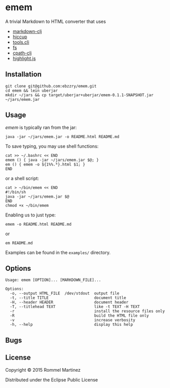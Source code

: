 emem
======================================================================

A trivial Markdown to HTML converter that uses

* [markdown-clj](https://github.com/yogthos/markdown-clj)
* [hiccup](https://github.com/weavejester/hiccup)
* [tools.cli](https://github.com/clojure/tools.cli)
* [fs](https://github.com/raynes/fs/)
* [cpath-clj](https://github.com/xsc/cpath-clj)
* [highlight.js](https://github.com/isagalaev/highlight.js)

## Installation

    git clone git@github.com:ebzzry/emem.git
    cd emem && lein uberjar
    mkdir ~/jars && cp target/uberjar+uberjar/emem-0.1.1-SNAPSHOT.jar ~/jars/emem.jar

## Usage

*emem* is typically ran from the jar:

    java -jar ~/jars/emem.jar -o README.html README.md

To save typing, you may use shell functions:

    cat >> ~/.bashrc << END
    emem () { java -jar ~/jars/emem.jar $@; }
    em () { emem -o ${1%%.*}.html $1; }
    END

or a shell script:

    cat > ~/bin/emem << END
    #!/bin/sh
    java -jar ~/jars/emem.jar $@
    END
    chmod +x ~/bin/emem

Enabling us to just type:

    emem -o README.html README.md

or

    em README.md

Examples can be found in the `examples/` directory.


## Options

    Usage: emem [OPTION]... [MARKDOWN_FILE]...
    
    Options:
      -o, --output HTML_FILE  /dev/stdout  output file
      -t, --title TITLE                    document title
      -H, --header HEADER                  document header
      -T, --titlehead TEXT                 like -t TEXT -H TEXT
      -r                                   install the resource files only
      -R                                   build the HTML file only
      -v                                   increase verbosity
      -h, --help                           display this help


## Bugs


## License

Copyright © 2015 Rommel Martinez

Distributed under the Eclipse Public License
